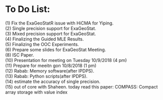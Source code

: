 # To Do List:
(1) Fix the ExaGeoStatR issue with HiCMA for Yiping.<br />
(2) Single precision support for ExaGeoStat.<br />
(3) Mixed precision support for ExaGeoStat.<br />
(4) Finalizing the Guided MLE Results.<br />
(5) Finalizing the OOC Experiments.<br />
(6) Prepare some slides for ExaGeoStat Meeting.<br />
(8) ISC Paper.<br />
(10) Presentation for meeting on Tuesday 10/9/2018  (4 pm)<br />
(11) Prepare for meeitn gon 10/8/2018 (1 pm)<br />
(12) Rabab: Memory software(after IPDPS).<br />
(13) Rabab: Python scripts(after IPDPS).<br />
(14) estimate the accuracy of single precision. <br />
(15) out of core with Shaheen.
today read this paper: COMPASS: Compact array storage with value index
